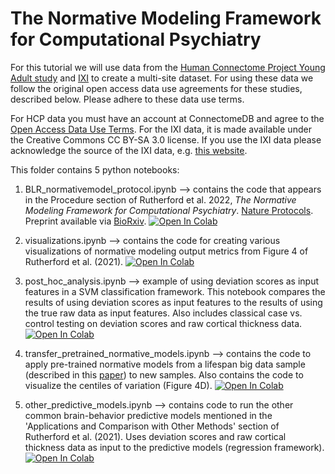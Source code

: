 # The Normative Modeling Framework for Computational Psychiatry

For this tutorial we will use data from the [Human Connectome Project Young Adult study](https://www.humanconnectome.org/study/hcp-young-adult) and [IXI](https://brain-development.org/ixi-dataset/) to create a multi-site dataset. For using these data we follow the original open access data use agreements for these studies, described below. Please adhere to these data use terms. 

For HCP data you must have an account at ConnectomeDB and agree to the [Open Access Data Use Terms](https://www.humanconnectome.org/study/hcp-young-adult/data-use-terms). For the IXI data, it is made available under the Creative Commons CC BY-SA 3.0 license. If you use the IXI data please acknowledge the source of the IXI data, e.g. [this website](https://brain-development.org/ixi-dataset/).

This folder contains 5 python notebooks: 

1. BLR_normativemodel_protocol.ipynb --> contains the code that appears in the Procedure section of Rutherford et al. 2022, *The Normative Modeling Framework for Computational Psychiatry*. [Nature Protocols](https://www.nature.com/articles/s41596-022-00696-5). Preprint available via [BioRxiv](https://www.biorxiv.org/content/10.1101/2021.08.08.455583v2). [![Open In Colab](https://colab.research.google.com/assets/colab-badge.svg)](https://colab.research.google.com/github/predictive-clinical-neuroscience/PCNtoolkit-demo/blob/main/tutorials/BLR_protocol/BLR_normativemodel_protocol.ipynb)

2. visualizations.ipynb --> contains the code for creating various visualizations of normative modeling output metrics from Figure 4 of Rutherford et al. (2021). [![Open In Colab](https://colab.research.google.com/assets/colab-badge.svg)](https://colab.research.google.com/github/predictive-clinical-neuroscience/PCNtoolkit-demo/blob/main/tutorials/BLR_protocol/visualizations.ipynb)

3. post_hoc_analysis.ipynb --> example of using deviation scores as input features in a SVM classification framework. This notebook compares the results of using deviation scores as input features to the results of using the true raw data as input features. Also includes classical case vs. control testing on deviation scores and raw cortical thickness data. [![Open In Colab](https://colab.research.google.com/assets/colab-badge.svg)](https://colab.research.google.com/github/predictive-clinical-neuroscience/PCNtoolkit-demo/blob/main/tutorials/BLR_protocol/post_hoc_analysis.ipynb)

4. transfer_pretrained_normative_models.ipynb --> contains the code to apply pre-trained normative models from a lifespan big data sample (described in this [paper](https://elifesciences.org/articles/72904)) to new samples. Also contains the code to visualize the centiles of variation (Figure 4D). [![Open In Colab](https://colab.research.google.com/assets/colab-badge.svg)](https://colab.research.google.com/github/predictive-clinical-neuroscience/PCNtoolkit-demo/blob/main/tutorials/BLR_protocol/transfer_pretrained_normative_models.ipynb)

4. other_predictive_models.ipynb --> contains code to run the other common brain-behavior predictive models mentioned in the 'Applications and Comparison with Other Methods' section of Rutherford et al. (2021). Uses deviation scores and raw cortical thickness data as input to the predictive models (regression framework). [![Open In Colab](https://colab.research.google.com/assets/colab-badge.svg)](https://colab.research.google.com/github/predictive-clinical-neuroscience/PCNtoolkit-demo/blob/main/tutorials/BLR_protocol/other_predictive_models.ipynb)
